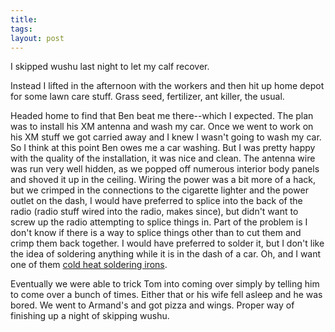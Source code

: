 ```yaml
---
title: 
tags: 
layout: post
---
```

I skipped wushu last night to let my calf recover.  



Instead I lifted in the afternoon with the workers and then hit up home depot for some lawn care stuff.  Grass seed, fertilizer, ant killer, the usual.



Headed home to find that Ben beat me there--which I expected.  The plan was to install his XM antenna and wash my car. Once we went to work on his XM stuff we got carried away and I knew I wasn't going to wash my car.  So I think at this point Ben owes me a car washing.  But I was pretty happy with the quality of the installation, it was nice and clean.  The antenna wire was run very well hidden, as we popped off numerous interior body panels and shoved it up in the ceiling. Wiring the power was a bit more of a hack, but we crimped in the connections to the cigarette lighter and the power outlet on the dash, I would have preferred to splice into the back of the radio (radio stuff wired into the radio, makes since), but didn't want to screw up the radio attempting to splice things in.  Part of the problem is I don't know if there is a way to splice things other than to cut them and crimp them back together.  I would have preferred to solder it, but I don't like the idea of soldering anything while it is in the dash of a car.  Oh, and I want one of them <a href=" https://www.asseenontvnetwork.com/vcc/coldheat/coldheat/115802/">cold heat soldering irons</a>.  



Eventually we were able to trick Tom into coming over simply by telling him to come over a bunch of times.  Either that or his wife fell asleep and he was bored. We went to Armand's and got pizza and wings.  Proper way of finishing up a night of skipping wushu.
